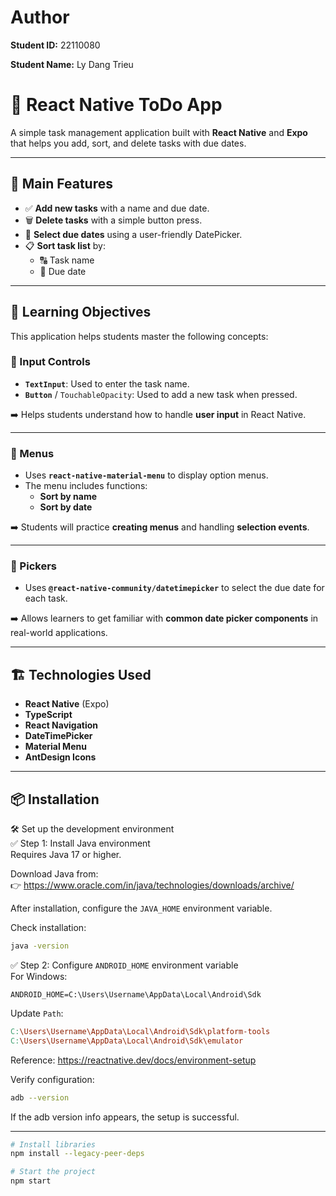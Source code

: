 # Author

**Student ID:** 22110080  

**Student Name:** Ly Dang Trieu

# 📅 React Native ToDo App

A simple task management application built with **React Native** and **Expo** that helps you add, sort, and delete tasks with due dates.

---

## 🚀 Main Features

- ✅ **Add new tasks** with a name and due date.  
- 🗑️ **Delete tasks** with a simple button press.  
- 📅 **Select due dates** using a user-friendly DatePicker.  
- 📋 **Sort task list** by:
  - 🔠 Task name  
  - 📆 Due date

---

## 🧠 Learning Objectives

This application helps students master the following concepts:

### 📌 Input Controls

- **`TextInput`**: Used to enter the task name.  
- **`Button`** / `TouchableOpacity`: Used to add a new task when pressed.  

➡️ Helps students understand how to handle **user input** in React Native.

---

### 📌 Menus

- Uses **`react-native-material-menu`** to display option menus.  
- The menu includes functions:
  - **Sort by name**
  - **Sort by date**

➡️ Students will practice **creating menus** and handling **selection events**.

---

### 📌 Pickers

- Uses **`@react-native-community/datetimepicker`** to select the due date for each task.  

➡️ Allows learners to get familiar with **common date picker components** in real-world applications.

---

## 🏗️ Technologies Used

- **React Native** (Expo)  
- **TypeScript**  
- **React Navigation**  
- **DateTimePicker**  
- **Material Menu**  
- **AntDesign Icons**

---

## 📦 Installation

🛠 Set up the development environment  
✅ Step 1: Install Java environment  
Requires Java 17 or higher.  

Download Java from:  
👉 https://www.oracle.com/in/java/technologies/downloads/archive/

After installation, configure the `JAVA_HOME` environment variable.

Check installation:

```bash
java -version
```

✅ Step 2: Configure `ANDROID_HOME` environment variable  
For Windows:  
```env
ANDROID_HOME=C:\Users\Username\AppData\Local\Android\Sdk
```

Update `Path`:

```makefile
C:\Users\Username\AppData\Local\Android\Sdk\platform-tools  
C:\Users\Username\AppData\Local\Android\Sdk\emulator
```

Reference: https://reactnative.dev/docs/environment-setup

Verify configuration:

```bash
adb --version
```

If the adb version info appears, the setup is successful.

---

```bash
# Install libraries
npm install --legacy-peer-deps

# Start the project
npm start
```